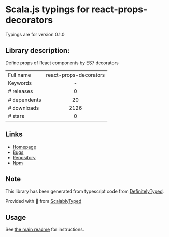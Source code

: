 
# Scala.js typings for react-props-decorators

Typings are for version 0.1.0

## Library description:
Define props of React components by ES7 decorators

|                    |                 |
| ------------------ | :-------------: |
| Full name          | react-props-decorators |
| Keywords           | - |
| # releases         | 0 |
| # dependents       | 20 |
| # downloads        | 2126 |
| # stars            | 0 |

## Links
- [Homepage](https://github.com/popkirby/react-props-decorators)
- [Bugs](https://github.com/popkirby/react-props-decorators/issues)
- [Repository](https://github.com/popkirby/react-props-decorators)
- [Npm](https://www.npmjs.com/package/react-props-decorators)
    


## Note
This library has been generated from typescript code from [DefinitelyTyped](https://definitelytyped.org).

Provided with :purple_heart: from [ScalablyTyped](https://github.com/oyvindberg/ScalablyTyped)

## Usage
See [the main readme](../../readme.md) for instructions.


